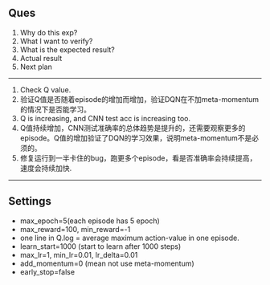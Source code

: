 ## Ques
1. Why do this exp?
2. What I want to verify?
3. What is the expected result?
4. Actual result
5. Next plan

---

1. Check Q value.
2. 验证Q值是否随着episode的增加而增加，验证DQN在不加meta-momentum的情况下是否能学习。
3. Q is increasing, and CNN test acc is increasing too.
4. Q值持续增加，CNN测试准确率的总体趋势是提升的，还需要观察更多的episode。Q值的增加验证了DQN的学习效果，说明meta-momentum不是必须的。
5. 修复运行到一半卡住的bug，跑更多个episode，看是否准确率会持续提高，速度会持续加快.

---

## Settings
* max_epoch=5(each episode has 5 epoch)
* max_reward=100, min_reward=-1
* one line in Q.log = average maximum action-value in one episode.
* learn_start=1000 (start to learn after 1000 steps)
* max_lr=1, min_lr=0.01, lr_delta=0.01
* add_momentum=0 (mean not use meta-momentum)
* early_stop=false
